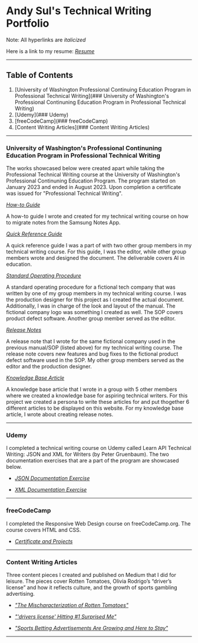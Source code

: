 # Andy Sul's Technical Writing Portfolio

Note: All hyperlinks are *italicized*

Here is a link to my resume: *[Resume](https://github.com/skym97/Portfolio/blob/main/Resume.pdf)*

-------------------------

## **Table of Contents**

1. [University of Washington Professional Continuing Education Program in Professional Technical Writing](### University of Washington's Professional Continuning Education Program in Professional Technical Writing)
2. [Udemy](### Udemy)
3. [freeCodeCamp](### freeCodeCamp)
4. [Content Writing Articles](### Content Writing Articles)

-------------------------

### University of Washington's Professional Continuning Education Program in Professional Technical Writing 

The works showcased below were created apart while taking the Professional Technical Writing course at the University of Washington's Professional Continuning Education Program. The program started on January 2023 and ended in August 2023. Upon completion a certificate was issued for "Professional Technical Writing".

*[How-to Guide](https://github.com/skym97/Portfolio/blob/main/How%20to%20Guide.pdf)*									

A how-to guide I wrote and created for my technical writing course on how to migrate notes from the Samsung Notes App.

*[Quick Reference Guide](https://github.com/skym97/Portfolio/blob/main/Quick%20Reference%20Guide.pdf)*								

A quick reference guide I was a part of with two other group members in my technical writing course. For this guide, I was the editor, while other group members wrote and designed the document. The deliverable covers AI in education. 

*[Standard Operating Procedure](https://github.com/skym97/Portfolio/blob/main/Standard%20Operating%20Procedure.pdf)*

A standard operating procedure for a fictional tech company that was written by one of my group members in my technical writing course. I was the production designer for this project as I created the actual document. Additionally, I was in charge of the look and layout of the manual. The fictional company logo was something I created as well. The SOP covers product defect software. Another group member served as the editor.

*[Release Notes](https://github.com/skym97/Portfolio/blob/main/Release%20Note.pdf)*

A release note that I wrote for the same fictional company used in the previous manual/SOP (listed above) for my technical writing course. The release note covers new features and bug fixes to the fictional product defect software used in the SOP. My other group members served as the editor and the production designer. 

*[Knowledge Base Article](https://vandevan4.wixsite.com/tech-writing/creating-release-notes)*

A knowledge base article that I wrote in a group with 5 other members where we created a knowledge base for aspiring technical writers. For this project we created a persona to write these articles for and put thogether 6 different articles to be displayed on this website. For my knowledge base article, I wrote about creating release notes.

-------------------------

### Udemy

I completed a technical writing course on Udemy called Learn API Technical Writing: JSON and XML for Writers (by Peter Gruenbaum). The two documentation exercises that are a part of the program are showcased below. 

* *[JSON Documentation Exercise](https://github.com/skym97/Portfolio/blob/main/JSON%20Documentation%20Exercise.pdf)*

* *[XML Documentation Exercise](https://github.com/skym97/Portfolio/blob/main/XML%20Documentation%20Exercise.pdf)*

-------------------------

### freeCodeCamp 

I completed the Responsive Web Design course on freeCodeCamp.org. The course covers HTML and CSS.

* *[Certificate and Projects](https://www.freecodecamp.org/certification/skma97/responsive-web-design)*

-------------------------

### Content Writing Articles								

Three content pieces I created and published on Medium that I did for leisure. The pieces cover Rotten Tomatoes, Olivia Rodrigo’s “driver’s license” and how it reflects culture, and the growth of sports gambling advertising. 

* *["The Mischaracterization of Rotten Tomatoes"](https://asul.medium.com/the-mischaracterization-of-rotten-tomatoes-3918f1669a29)*

* *["'drivers license' Hitting #1 Surprised Me"](https://asul.medium.com/why-drivers-license-hitting-1-surprised-me-d872c23f5d4)*

* *["Sports Betting Advertisements Are Growing and Here to Stay"](https://asul.medium.com/sports-betting-advertisements-are-growing-and-here-to-stay-913ac8b58065)*

-------------------------
